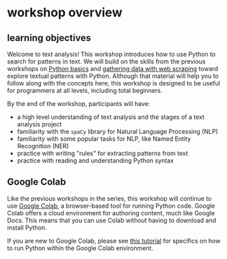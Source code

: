 # workshop overview
## learning objectives
Welcome to text analysis! This workshop introduces how to use Python to search for patterns in text. We will build on the skills from the previous workshops on [Python basics](../intro/overview.md) and [gathering data with web scraping](../scrape/overview.md) toward explore textual patterns with Python. Although that material will help you to follow along with the concepts here, this workshop is designed to be useful for programmers at all levels, including total beginners.

By the end of the workshop, participants will have:
- a high level understanding of text analysis and the stages of a text analysis project
- familiarity with the `spaCy` library for Natural Language Processing (NLP)
- familiarity with some popular tasks for NLP, like Named Entity Recognition (NER)
- practice with writing "rules" for extracting patterns from text
- practice with reading and understanding Python syntax
  
## Google Colab
Like the previous workshops in the series, this workshop will continue to use [Google Colab](https://colab.research.google.com/), a browser-based tool for running Python code. Google Colab offers a cloud environment for authoring content, much like Google Docs. This means that you can use Colab without having to download and install Python. 

If you are new to Google Colab, please see [this tutorial](https://colab.research.google.com/?utm_source=scs-index) for specifics on how to run Python within the Google Colab environment.

